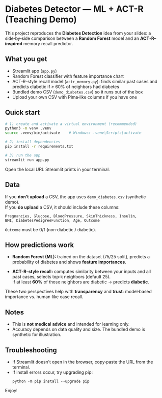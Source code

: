 # Diabetes Detector — ML + ACT-R (Teaching Demo)

This project reproduces the **Diabetes Detection** idea from your slides: a side‑by‑side comparison between a **Random Forest** model and an **ACT‑R–inspired** memory recall predictor.

## What you get
- Streamlit app (`app.py`)
- Random Forest classifier with feature importance chart
- ACT‑R–style recall model (`actr_memory.py`): finds similar past cases and predicts diabetic if ≥ 60% of neighbors had diabetes
- Bundled demo CSV (`demo_diabetes.csv`) so it runs out of the box
- Upload your own CSV with Pima‑like columns if you have one

## Quick start

```bash
# 1) create and activate a virtual environment (recommended)
python3 -m venv .venv
source .venv/bin/activate    # Windows: .venv\Scripts\activate

# 2) install dependencies
pip install -r requirements.txt

# 3) run the app
streamlit run app.py
```

Open the local URL Streamlit prints in your terminal.

## Data
If you **don't upload** a CSV, the app uses `demo_diabetes.csv` (synthetic demo).  
If you **do upload** a CSV, it should include these columns:

```
Pregnancies, Glucose, BloodPressure, SkinThickness, Insulin,
BMI, DiabetesPedigreeFunction, Age, Outcome
```

`Outcome` must be 0/1 (non‑diabetic / diabetic).

## How predictions work

- **Random Forest (ML):** trained on the dataset (75/25 split), predicts a probability of diabetes and shows **feature importances**.

- **ACT‑R–style recall:** computes similarity between your inputs and all past cases, selects top‑k neighbors (default 25).  
  If at least **60%** of those neighbors are diabetic → predicts **diabetic**.

These two perspectives help with **transparency** and **trust**: model‑based importance vs. human‑like case recall.

## Notes
- This is **not medical advice** and intended for learning only.
- Accuracy depends on data quality and size. The bundled demo is synthetic for illustration.

## Troubleshooting
- If Streamlit doesn't open in the browser, copy‑paste the URL from the terminal.
- If install errors occur, try upgrading pip:
  ```
  python -m pip install --upgrade pip
  ```

Enjoy!
